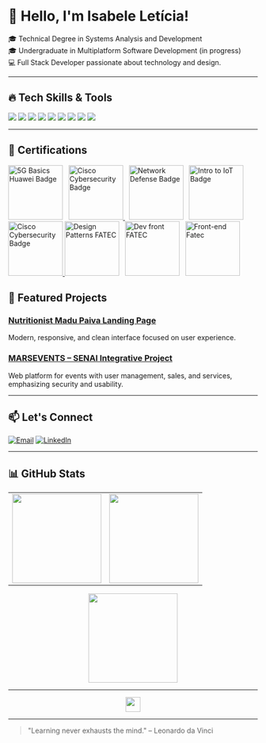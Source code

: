# 👋 Hello, I'm Isabele Letícia!

🎓 Technical Degree in Systems Analysis and Development  
🎓 Undergraduate in Multiplatform Software Development (in progress)  
💻 Full Stack Developer passionate about technology and design.

---

## 🔥 Tech Skills & Tools

<p>
  <img src="https://img.shields.io/badge/-React-DB2777?style=flat&logo=react&logoColor=white" />
  <img src="https://img.shields.io/badge/-JavaScript-F29F05?style=flat&logo=javascript&logoColor=white" />
  <img src="https://img.shields.io/badge/-HTML5-F27C56?style=flat&logo=html5&logoColor=white" />
  <img src="https://img.shields.io/badge/-CSS3-F27C56?style=flat&logo=css3&logoColor=white" />
  <img src="https://img.shields.io/badge/-Node.js-F29F05?style=flat&logo=node.js&logoColor=white" />
  <img src="https://img.shields.io/badge/-PHP-DB2777?style=flat&logo=php&logoColor=white" />
  <img src="https://img.shields.io/badge/-Python-F29F05?style=flat&logo=python&logoColor=white" />
  <img src="https://img.shields.io/badge/-MySQL-DB2777?style=flat&logo=mysql&logoColor=white" />
  <img src="https://img.shields.io/badge/-Git-F29F05?style=flat&logo=git&logoColor=white" />
</p>

---

## 🏅 Certifications

<p>
  <img src="https://jpcdn.it/img/7032be40c625382735106dc0d4e60dd8.png" alt="5G Basics Huawei Badge" width="110" />
  &nbsp;
  <a href="https://www.credly.com/badges/f7df2fa0-975e-455a-b3ad-acf57e281568" target="_blank">
    <img src="https://images.credly.com/size/340x340/images/a4dd891f-7bf5-4938-8241-50dc81e8cc00/image.png" alt="Cisco Cybersecurity Badge" width="110" />
  </a>
  &nbsp;
  <img src="https://images.credly.com/size/680x680/images/51526f76-711b-4caf-b04d-27f89512b112/NetworkDefense_v1_091721.png" alt="Network Defense Badge" width="110" />
  &nbsp;
  <img src="https://images.credly.com/size/680x680/images/fce226c2-0f13-4e17-b60c-24fa6ffd88cb/Intro2IoT.png" alt="Intro to IoT Badge" width="110" />
  &nbsp;
  <a href="https://www.credly.com/badges/974c3d26-3b94-48c8-a221-f90f21f0eabf/public_url" target="_blank">
    <img src="https://images.credly.com/size/680x680/images/0c1c6eed-818c-4f78-bfaa-7ea8704c863a/image.png" alt="Cisco Cybersecurity Badge" width="110" />
  </a>
  <img src="https://badge.cps.sp.gov.br/_files/8ee8a13ab3864c6ca564f958e908e4a3.png" alt="Design Patterns FATEC" width="110" />
  &nbsp;
  <img src="https://badge.cps.sp.gov.br/_files/b60cffba169142bd896fc92cc3ed64db.png" alt="Dev front FATEC" width="110" />
  &nbsp;
  <img src="https://badge.cps.sp.gov.br/_files/60ecbd64c97644179b0a11b8320aa942.png" alt="Front-end Fatec" width="110" />
  &nbsp;
</p>


## 💼 Featured Projects

### [Nutritionist Madu Paiva Landing Page](https://github.com/IsabeleLeticiaQueiroz/nutricionista_madu_paiva)  
Modern, responsive, and clean interface focused on user experience.

### [MARSEVENTS – SENAI Integrative Project](https://github.com/IsabeleLeticiaQueiroz/MARSEVENTS-PROJETO-INTEGRADOR-SENAI-2023-)  
Web platform for events with user management, sales, and services, emphasizing security and usability.

---

## 📫 Let's Connect

[![Email](https://img.shields.io/badge/-Email-F29F05?style=flat&logo=gmail&logoColor=white)](mailto:isabelequeirozprofissional@gmail.com)
[![LinkedIn](https://img.shields.io/badge/-LinkedIn-DB2777?style=flat&logo=linkedin&logoColor=white)](https://www.linkedin.com/in/isabele-leticia-queiroz-359248268/)

---

## 📊 GitHub Stats

<table>
  <tr>
    <td>
      <!-- GitHub Overview Stats (esquerda) -->
      <img src="https://github-readme-stats.vercel.app/api?username=IsabeleLeticiaQueiroz&show_icons=true&theme=radical&hide_border=true&count_private=true" height="180"/>
    </td>
    <td>
      <!-- Gráfico de linguagens usadas (direita) -->
      <img src="https://github-readme-stats.vercel.app/api/top-langs/?username=IsabeleLeticiaQueiroz&layout=compact&theme=radical" height="180"/>
    </td>
  </tr>
</table>

<!-- Gráfico grande de detalhes do perfil (embaixo, centralizado) -->
<p align="center">
  <img src="https://github-profile-summary-cards.vercel.app/api/cards/profile-details?username=IsabeleLeticiaQueiroz&theme=radical" height="180"/>
</p>

---

<!-- Profile Views Badge (embaixo, centralizado) -->
<p align="center">
  <img src="https://komarev.com/ghpvc/?username=IsabeleLeticiaQueiroz&label=Profile+Views&color=DB2777&style=flat-square" height="30"/>
</p>

 ---

> "Learning never exhausts the mind." – Leonardo da Vinci
